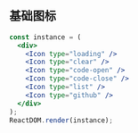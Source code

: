 ## 基础图标 

<!--start-code-->

```jsx
const instance = (
  <div>
    <Icon type="loading" />
    <Icon type="clear" />
    <Icon type="code-open" />
    <Icon type="code-close" />
    <Icon type="list" />
    <Icon type="github" />
  </div>
);
ReactDOM.render(instance);
```

<!--end-code-->
